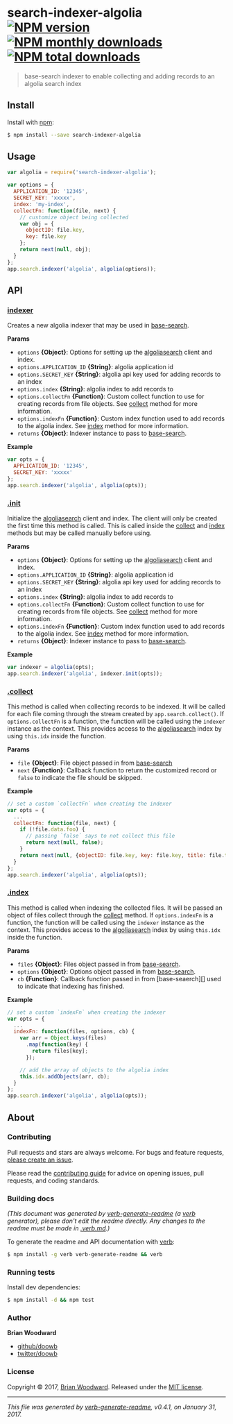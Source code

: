 # search-indexer-algolia [![NPM version](https://img.shields.io/npm/v/search-indexer-algolia.svg?style=flat)](https://www.npmjs.com/package/search-indexer-algolia) [![NPM monthly downloads](https://img.shields.io/npm/dm/search-indexer-algolia.svg?style=flat)](https://npmjs.org/package/search-indexer-algolia)  [![NPM total downloads](https://img.shields.io/npm/dt/search-indexer-algolia.svg?style=flat)](https://npmjs.org/package/search-indexer-algolia)

> base-search indexer to enable collecting and adding records to an algolia search index

## Install

Install with [npm](https://www.npmjs.com/):

```sh
$ npm install --save search-indexer-algolia
```

## Usage

```js
var algolia = require('search-indexer-algolia');

var options = {
  APPLICATION_ID: '12345',
  SECRET_KEY: 'xxxxx',
  index: 'my-index',
  collectFn: function(file, next) {
    // customize object being collected
    var obj = {
      objectID: file.key,
      key: file.key
    };
    return next(null, obj);
  }
};
app.search.indexer('algolia', algolia(options));
```

## API

### [indexer](index.js#L27)

Creates a new algolia indexer that may be used in [base-search](https://github.com/node-base/base-search).

**Params**

* `options` **{Object}**: Options for setting up the [algoliasearch](https://github.com/algolia/algoliasearch-client-js) client and index.
* `options.APPLICATION_ID` **{String}**: algolia application id
* `options.SECRET_KEY` **{String}**: algolia api key used for adding records to an index
* `options.index` **{String}**: algolia index to add records to
* `options.collectFn` **{Function}**: Custom collect function to use for creating records from file objects. See [collect](#collect) method for more information.
* `options.indexFn` **{Function}**: Custom index function used to add records to the algolia index. See [index](#index) method for more information.
* `returns` **{Object}**: Indexer instance to pass to [base-search](https://github.com/node-base/base-search).

**Example**

```js
var opts = {
  APPLICATION_ID: '12345',
  SECRET_KEY: 'xxxxx'
};
app.search.indexer('algolia', algolia(opts));
```

### [.init](index.js#L62)

Initialize the [algoliasearch](https://github.com/algolia/algoliasearch-client-js) client and index. The client will only be created the first time this method is called. This is called inside the [collect](#collect) and [index](#index) methods but may be called manually before using.

**Params**

* `options` **{Object}**: Options for setting up the [algoliasearch](https://github.com/algolia/algoliasearch-client-js) client and index.
* `options.APPLICATION_ID` **{String}**: algolia application id
* `options.SECRET_KEY` **{String}**: algolia api key used for adding records to an index
* `options.index` **{String}**: algolia index to add records to
* `options.collectFn` **{Function}**: Custom collect function to use for creating records from file objects. See [collect](#collect) method for more information.
* `options.indexFn` **{Function}**: Custom index function used to add records to the algolia index. See [index](#index) method for more information.
* `returns` **{Object}**: Indexer instance to pass to [base-search](https://github.com/node-base/base-search).

**Example**

```js
var indexer = algolia(opts);
app.search.indexer('algolia', indexer.init(opts));
```

### [.collect](index.js#L102)

This method is called when collecting records to be indexed. It will be called for each file coming through the stream created by `app.search.collect()`. If `options.collectFn` is a function, the function will be called using the `indexer` instance as the context. This provides access to the [algoliasearch](https://github.com/algolia/algoliasearch-client-js) index by using `this.idx` inside the function.

**Params**

* `file` **{Object}**: File object passed in from [base-search](https://github.com/node-base/base-search)
* `next` **{Function}**: Callback function to return the customized record or `false` to indicate the file should be skipped.

**Example**

```js
// set a custom `collectFn` when creating the indexer
var opts = {
  ...
  collectFn: function(file, next) {
    if (!file.data.foo) {
      // passing `false` says to not collect this file
      return next(null, false);
    }
    return next(null, {objectID: file.key, key: file.key, title: file.title});
  }
};
app.search.indexer('algolia', algolia(opts));
```

### [.index](index.js#L138)

This method is called when indexing the collected files. It will be passed an object of files collect through the [collect](#collect) method. If `options.indexFn` is a function, the function will be called using the `indexer` instance as the context. This provides access to the [algoliasearch](https://github.com/algolia/algoliasearch-client-js) index by using `this.idx` inside the function.

**Params**

* `files` **{Object}**: Files object passed in from [base-search](https://github.com/node-base/base-search).
* `options` **{Object}**: Options object passed in from [base-search](https://github.com/node-base/base-search).
* `cb` **{Function}**: Callback function passed in from [base-seaerch][] used to indicate that indexing has finished.

**Example**

```js
// set a custom `indexFn` when creating the indexer
var opts = {
  ...
  indexFn: function(files, options, cb) {
    var arr = Object.keys(files)
      .map(function(key) {
        return files[key];
      });

    // add the array of objects to the algolia index
    this.idx.addObjects(arr, cb);
  }
};
app.search.indexer('algolia', algolia(opts));
```

## About

### Contributing

Pull requests and stars are always welcome. For bugs and feature requests, [please create an issue](../../issues/new).

Please read the [contributing guide](contributing.md) for advice on opening issues, pull requests, and coding standards.

### Building docs

_(This document was generated by [verb-generate-readme](https://github.com/verbose/verb-generate-readme) (a [verb](https://github.com/verbose/verb) generator), please don't edit the readme directly. Any changes to the readme must be made in [.verb.md](.verb.md).)_

To generate the readme and API documentation with [verb](https://github.com/verbose/verb):

```sh
$ npm install -g verb verb-generate-readme && verb
```

### Running tests

Install dev dependencies:

```sh
$ npm install -d && npm test
```

### Author

**Brian Woodward**

* [github/doowb](https://github.com/doowb)
* [twitter/doowb](https://twitter.com/doowb)

### License

Copyright © 2017, [Brian Woodward](https://github.com/doowb).
Released under the [MIT license](LICENSE).

***

_This file was generated by [verb-generate-readme](https://github.com/verbose/verb-generate-readme), v0.4.1, on January 31, 2017._